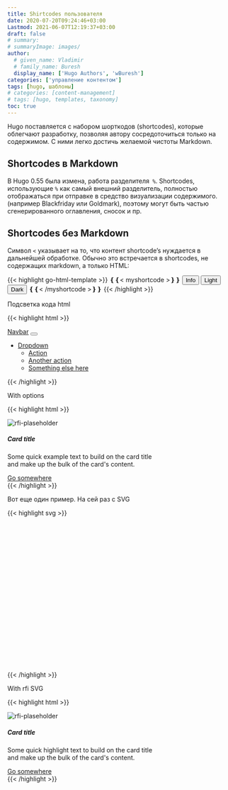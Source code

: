 ```yaml
---
title: Shirtcodes пользователя
date: 2020-07-20T09:24:46+03:00
Lastmod: 2021-06-07T12:19:37+03:00
draft: false
# summary:
# summaryImage: images/
author:
  # given_name: Vladimir
  # family_name: Buresh
  display_name: ['Hugo Authors', 'wBuresh']
categories: ['управление контентом']
tags: [hugo, шаблоны]
# categories: [content-management]
# tags: [hugo, templates, taxonomy]
toc: true
---
```


Hugo поставляется с набором шорткодов (shortcodes), которые облегчают разработку, позволяя автору сосредоточиться только на содержимом. С ними легко достичь желаемой чистоты Markdown.


## Shortcodes в Markdown

В Hugo 0.55 была измена, работа разделителя` %`. Shortcodes, использующие `%` как самый внешний разделитель, полностью отображаться при отправке в средство визуализации содержимого. (например Blackfriday или Goldmark), поэтому могут быть частью сгенерированного оглавления, сносок и пр.


## Shortcodes без Markdown

Символ `<` указывает на то, что контент shortcode’s нуждается в дальнейшей обработке. Обычно это встречается в shortcodes, не содержащих markdown, а  только HTML:

{{< highlight go-html-template >}}
❴❴< myshortcode >❵❵
<button type="button" class="btn btn-outline-info">Info</button>
<button type="button" class="btn btn-outline-light">Light</button>
<button type="button" class="btn btn-outline-dark">Dark</button>
❴❴< /myshortcode >❵❵
{{< /highlight >}}

Подсветка кода html

{{< highlight html >}}
<nav class="navbar navbar-expand-lg navbar-dark bg-dark">
  <div class="container-fluid">
    <a class="navbar-brand" href="#">Navbar</a>
    <button class="navbar-toggler" type="button" data-bs-toggle="collapse" data-bs-target="#navbarNavDarkDropdown" aria-controls="navbarNavDarkDropdown" aria-expanded="false" aria-label="Toggle navigation">
      <span class="navbar-toggler-icon"></span>
    </button>
    <div class="collapse navbar-collapse" id="navbarNavDarkDropdown">
      <ul class="navbar-nav">
        <li class="nav-item dropdown">
          <a class="nav-link dropdown-toggle" href="#" id="navbarDarkDropdownMenuLink" role="button" data-bs-toggle="dropdown" aria-expanded="false">
            Dropdown
          </a>
          <ul class="dropdown-menu dropdown-menu-dark" aria-labelledby="navbarDarkDropdownMenuLink">
            <li><a class="dropdown-item" href="#">Action</a></li>
            <li><a class="dropdown-item" href="#">Another action</a></li>
            <li><a class="dropdown-item" href="#">Something else here</a></li>
          </ul>
        </li>
      </ul>
    </div>
  </div>
</nav>
{{< /highlight >}}


With options

{{< highlight html >}}
<div class="card" style="width: 22rem;">
  <img src="svg/rfi-plaseholder.svg" class="img-thumbnail" alt="rfi-plaseholder">
  <div class="card-body bg-light">
    <h5 class="card-title">Card title</h5>
    <p class="card-text">Some quick example text to build on the card title and make up the bulk of the card's content.</p>
    <a href="#" class="btn btn-primary">Go somewhere</a>
  </div>
</div>
{{< /highlight >}}

Вот еще один пример. На сей раз с SVG

{{< highlight svg >}}
<svg xmlns="http://www.w3.org/2000/svg" xmlns:xlink="http://www.w3.org/1999/xlink" width="500" heith="333"
  viewBox="0 0 1000 667" >
  <title>rfi-placeholder</title>
<symbol id="bi-grid-1x2-fill" viewBox="0 0 16 16">
    <path d="M0 1a1 1 0 0 1 1-1h5a1 1 0 0 1 1 1v14a1 1 0 0 1-1 1H1a1 1 0 0 1-1-1V1zm9 0a1 1 0 0 1 1-1h5a1 1 0 0 1 1 1v5a1 1 0 0 1-1 1h-5a1 1 0 0 1-1-1V1zm0 9a1 1 0 0 1 1-1h5a1 1 0 0 1 1 1v5a1 1 0 0 1-1 1h-5a1 1 0 0 1-1-1v-5z"/>
</symbol>
    <rect width="1000" height="667" fill="#0a1922" stroke="none"  />
    <circle cx="500" cy="333" r="270" fill="none" stroke="#00D1B2" stroke-width="3" />
    <use xlink:href="#bi-grid-1x2-fill" transform="translate(250, 170) scale(.5)" fill="#e0f2f1" />
</svg>
{{< /highlight >}}

With rfi SVG

{{< highlight html >}}
<div class="card" style="width: 21rem;">
  <img src="svg/rfi-plaseholder.svg" class="img-thumbnail" alt="rfi-plaseholder">
  <div class="card-body bg-light">
    <h5 class="card-title">Card title</h5>
    <p class="card-text">Some quick highlight text to build on the card title and make up the bulk of the card's content.</p>
    <a href="#" class="btn btn-primary">Go somewhere</a>
  </div>
</div>
{{< /highlight >}}
